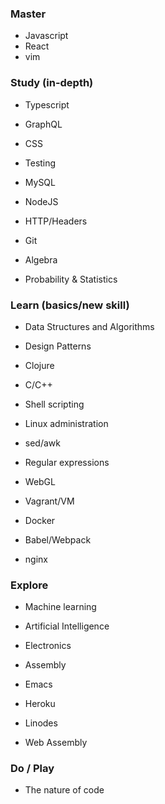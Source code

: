 ### Master

- Javascript
- React
- vim

### Study (in-depth)

- Typescript
- GraphQL
- CSS
- Testing
- MySQL
- NodeJS

- HTTP/Headers

- Git

- Algebra
- Probability & Statistics

### Learn (basics/new skill)

- Data Structures and Algorithms
- Design Patterns  

- Clojure
- C/C++  

- Shell scripting
- Linux administration
- sed/awk
- Regular expressions
- WebGL

- Vagrant/VM
- Docker
- Babel/Webpack

- nginx

### Explore

- Machine learning
- Artificial Intelligence
- Electronics
- Assembly  

- Emacs

- Heroku
- Linodes
- Web Assembly

### Do / Play

- The nature of code

